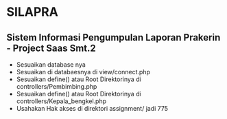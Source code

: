 # SILAPRA
Sistem Informasi Pengumpulan Laporan Prakerin - Project Saas Smt.2
----------------------------------------------------------------------------
- Sesuaikan database nya 
- Sesuaikan di databaesnya di view/connect.php
- Sesuaikan define() atau Root Direktorinya di controllers/Pembimbing.php
- Sesuaikan define() atau Root Direktorinya di controllers/Kepala_bengkel.php
- Usahakan Hak akses di direktori assignment/ jadi 775 
